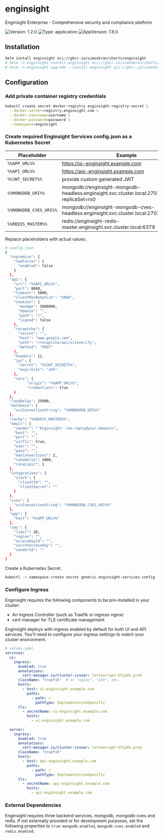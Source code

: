 # enginsight

Enginsight Enterprise - Comprehensive security and compliance platform

![Version: 1.2.0](https://img.shields.io/badge/Version-1.2.0-informational?style=flat-square) ![Type: application](https://img.shields.io/badge/Type-application-informational?style=flat-square) ![AppVersion: 7.8.0](https://img.shields.io/badge/AppVersion-7.8.0-informational?style=flat-square)

## Installation

```bash
helm install enginsight oci://ghcr.io/simonkran/charts/enginsight
# helm -n enginsight install enginsight oci://ghcr.io/simonkran/charts/enginsight --create-namespace
# helm -n enginsight upgrade --install enginsight oci://ghcr.io/simonkran/charts/enginsight -f values.yaml
```

## Configuration

### Add private container registry credentials
```bash
kubectl create secret docker-registry enginsight-registry-secret \
  --docker-server=registry.enginsight.com \
  --docker-username=username \
  --docker-password=password \
  --namespace=enginsight
```

### Create required Enginsight Services config.json as a Kubernetes Secret

| Placeholder | Example |
|-------------|--------------|
| `%%APP_URL%%` | https://ui-enginsight.example.com |
| `%%API_URL%%` | https://api-enginsight.example.com |
| `%%JWT_SECRET%%` | provide custom generated JWT |
| `%%MONGODB_URI%%` | mongodb://enginsight-mongodb-headless.enginsight.svc.cluster.local:27017/enginsight?replicaSet=rs0 |
| `%%MONGODB_CVES_URI%%` | mongodb://enginsight-mongodb-cves-headless.enginsight.svc.cluster.local:27017/cves |
| `%%REDIS_MASTER%%` | redis://enginsight-redis-master.enginsight.svc.cluster.local:6379 |

Replace placeholders with actual values.

```bash
# config.json
{
  "onpremise": {
    "twoFactor": {
      "enabled": false
    }
  },
  "api": {
    "url": "%%API_URL%%",
    "port": 8080,
    "timeout": 5000,
    "clientMaxBodySize": "50mb",
    "cookies": {
      "maxAge": 3600000,
      "domain": "",
      "path": "/",
      "signed": false
    },
    "recaptcha": {
      "secret": "",
      "host": "www.google.com",
      "path": "/recaptcha/api/siteverify",
      "method": "POST"
    },
    "headers": {},
    "jwt": {
      "secret": "%%JWT_SECRET%%",
      "expiresIn": "24h"
    },
    "cors": {
          "origin": "%%APP_URL%%",
          "credentials": true
    }
  },
  "loopDelay": 15000,
  "database": {
    "uriConnectionString": "%%MONGODB_URI%%"
  },
  "cache": "%%REDIS_MASTER%%",
  "email": {
    "sender": "'Enginsight' <no-reply@your.domain>",
    "host": "",
    "port": "",
    "sslTls": true,
    "user": "",
    "pass": "",
    "maxConnections": 2,
    "rateDelta": 1000,
    "rateLimit": 1
  },
  "integrations": {
    "slack": {
      "clientId": "",
      "clientSecret": ""
    }
  },
  "cves": {
    "uriConnectionString": "%%MONGODB_CVES_URI%%"
  },
  "app": {
    "host": "%%APP_URL%%"
  },
  "sms": {
    "limit": 20,
    "region": "",
    "accessKeyId": "",
    "secretAccessKey": "",
    "senderId": ""
  }
}
```

Create a Kubernetes Secret.
```bash
kubectl -n namespace create secret generic enginsight-services-config --from-file=config.json
```

### Configure Ingress

Enginsight requires the following components to be pre-installed in your cluster:

- An Ingress Controller (such as Traefik or ingress-nginx)
- cert-manager for TLS certificate management

Enginsight deploys with ingress enabled by default for both UI and API services. You'll need to configure your ingress settings to match your cluster environment.

```yaml
# values.yaml
services:
  ui:
    ingress:
      enabled: true
      annotations:
        cert-manager.io/cluster-issuer: letsencrypt-http01-prod
      className: "traefik"  # or "nginx", "alb", etc.
      hosts:
        - host: ui-enginsight.example.com
          paths:
            - path: /
              pathType: ImplementationSpecific
      tls:
        - secretName: ui-enginsight.example.com
          hosts:
            - ui-enginsight.example.com
 
  server:
    ingress:
      enabled: true
      annotations:
        cert-manager.io/cluster-issuer: letsencrypt-http01-prod
      className: "traefik"
      hosts:
        - host: api-enginsight.example.com
          paths:
            - path: /
              pathType: ImplementationSpecific
      tls:
        - secretName: api-enginsight.example.com
          hosts:
            - api-enginsight.example.com
```

### External Dependencies
Enginsight requires three backend services, mongodb, mongodb-cves and redis. If not externally provided or for development purposes, set the following properties to `true`: `mongodb.enabled`, `mongodb-cves.enabled` and `redis.enabled`.
